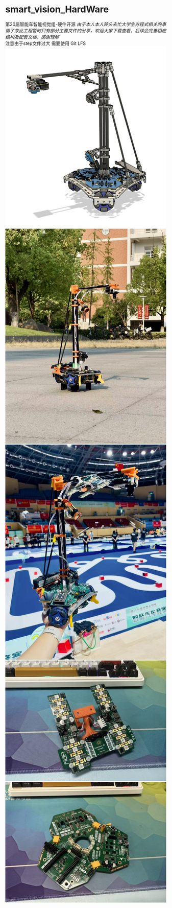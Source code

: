 # smart_vision_HardWare

第20届智能车智能视觉组-硬件开源
*由于本人本人转头去忙大学生方程式相关的事情了故此工程暂时只有部分主要文件的分享，欢迎大家下载查看，后续会完善相应结构及配套文档，感谢理解*  
注意由于step文件过大 需要使用 Git LFS
![1756093125823](images/README/1756093125823.png)
![1756093479584](images/README/1756093479584.png)
![1756093512799](images/README/1756093512799.png)
![1756093522767](images/README/1756093522767.png)
![1756093529666](images/README/1756093529666.png)
